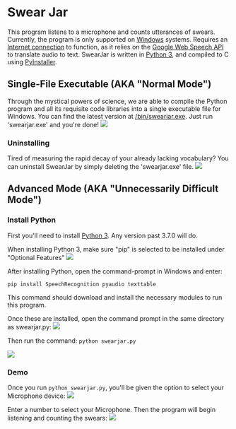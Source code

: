 # Swear Jar
This program listens to a microphone and counts utterances of swears. Currently, the program is only supported on [Windows](https://www.microsoft.com/en-us/windows) systems. Requires an [Internet connection](https://simple.wikipedia.org/wiki/Internet) to function, as it relies on the [Google Web Speech API](https://www.google.com/chrome/demos/speech.html) to translate audio to text. SwearJar is written in [Python 3](https://www.python.org/downloads/), and compiled to C using [PyInstaller](https://www.pyinstaller.org/).

## Single-File Executable (AKA "Normal Mode")
Through the mystical powers of science, we are able to compile the Python program and all its requisite code libraries into a single executable file for Windows. You can find the latest version at [/bin/swearjar.exe](https://github.com/rudyharrelson/swearjar/raw/master/bin/swearjar.exe). Just run 'swearjar.exe' and you're done!
![](https://i.imgur.com/jzR0lHd.png)

### Uninstalling
Tired of measuring the rapid decay of your already lacking vocabulary? You can uninstall SwearJar by simply deleting the 'swearjar.exe' file. 
![](https://i.imgur.com/5lQ5VQc.png)

## Advanced Mode (AKA "Unnecessarily Difficult Mode")
### Install Python 
First you'll need to install [Python 3](https://www.python.org/downloads/). Any version past 3.7.0 will do. 

When installing Python 3, make sure "pip" is selected to be installed under "Optional Features"
![](https://i.imgur.com/NhE3hKR.png)

After installing Python, open the command-prompt in Windows and enter:

```pip install SpeechRecognition pyaudio texttable```

This command should download and install the necessary modules to run this program. 

Once these are installed, open the command prompt in the same directory as swearjar.py:
![](https://i.imgur.com/FfEtSCk.png)

Then run the command:
```python swearjar.py```


![](https://i.imgur.com/UUniG6E.png)

### Demo
Once you run ```python swearjar.py```, you'll be given the option to select your Microphone device:
![](https://i.imgur.com/CvCTikI.png)

Enter a number to select your Microphone. Then the program will begin listening and counting the swears:
![](https://i.imgur.com/Ftu5ENl.png)
